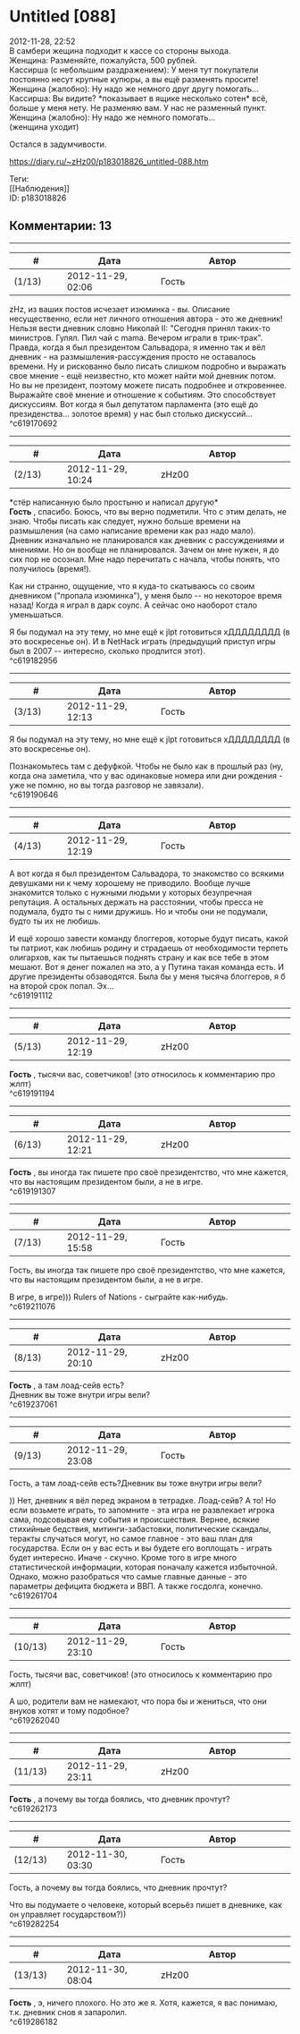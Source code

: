 Untitled [088]
==============

  
2012-11-28, 22:52  
 В самбери жещина подходит к кассе со стороны выхода.   
 Женщина: Разменяйте, пожалуйста, 500 рублей.   
 Кассирша (с небольшим раздражением): У меня тут покупатели постоянно несут крупные купюры, а вы ещё разменять просите!   
 Женщина (жалобно): Ну надо же немного друг другу помогать...   
 Кассирша: Вы видите? \*показывает в ящике несколько сотен\* всё, больше у меня нету. Не разменяю вам. У нас не разменный пункт.   
 Женщина (жалобно): Ну надо же немного помогать...   
 (женщина уходит)   
   
 Остался в задумчивости.   
  
<https://diary.ru/~zHz00/p183018826_untitled-088.htm>  
  
Теги:  
[[Наблюдения]]  
ID: p183018826  


Комментарии: 13
---------------

  


---



|         #         |              Дата              |                     Автор                     |           ID           |
| --- | --- | --- | --- |
| (1/13) | 2012-11-29, 02:06 | Гость | c619170692 |

  
 zHz, из ваших постов исчезает изюминка - вы. Описание несущественно, если нет личного отношения автора - это же дневник! Нельзя вести дневник словно Николай II: "Сегодня принял таких-то министров. Гулял. Пил чай с mama. Вечером играли в трик-трак".   
 Правда, когда я был президентом Сальвадора, я именно так и вёл дневник - на размышления-рассуждения просто не оставалось времени. Ну и рискованно было писать слишком подробно и выражать свое мнение - ещё неизвестно, кто может найти мой дневник потом.   
 Но вы не президент, поэтому можете писать подробнее и откровеннее. Выражайте своё мнение и отношение к событиям. Это способствует дискуссиям. Вот когда я был депутатом парламента (это ещё до президенства... золотое время) у нас был столько дискуссий...   
 ^c619170692

---



|         #         |              Дата              |                     Автор                     |           ID           |
| --- | --- | --- | --- |
| (2/13) | 2012-11-29, 10:24 | zHz00 | c619182956 |

  
 \*стёр написанную было простыню и написал другую\*   
  **Гость**  , спасибо. Боюсь, что вы верно подметили. Что с этим делать, не знаю. Чтобы писать как следует, нужно больше времени на размышления (на само написание времени как раз надо мало). Дневник изначально не планировался как дневник с рассуждениями и мнениями. Но он вообще не планировался. Зачем он мне нужен, я до сих пор не осознал. Мне надо перечитать с начала, чтобы понять, что получилось (время!).   
   
 Как ни странно, ощущение, что я куда-то скатываюсь со своим дневником ("пропала изюминка"), у меня было -- но некоторое время назад! Когда я играл в дарк соулс. А сейчас оно наоборот стало уменьшаться.   
   
 Я бы подумал на эту тему, но мне ещё к jlpt готовиться хДДДДДДДД (в это воскресенье он). И в NetHack играть (предыдущий приступ игры был в 2007 -- интересно, сколько продлится этот).   
 ^c619182956

---



|         #         |              Дата              |                     Автор                     |           ID           |
| --- | --- | --- | --- |
| (3/13) | 2012-11-29, 12:13 | Гость | c619190646 |

  
  Я бы подумал на эту тему, но мне ещё к jlpt готовиться хДДДДДДДД (в это воскресенье он).    
   
 Познакомьтесь там с дефуфкой. Чтобы не было как в прошлый раз (ну, когда она заметила, что у вас одинаковые номера или дни рождения - уже не помню, но вы тогда разговор не завязали).   
 ^c619190646

---



|         #         |              Дата              |                     Автор                     |           ID           |
| --- | --- | --- | --- |
| (4/13) | 2012-11-29, 12:19 | Гость | c619191112 |

  
 А вот когда я был президентом Сальвадора, то знакомство со всякими девушками ни к чему хорошему не приводило. Вообще лучше знакомится только с нужными людьми у которых безупречная репутация. А остальных держать на расстоянии, чтобы пресса не подумала, будто ты с ними дружишь. Но и чтобы они не подумали, будто ты их не любишь.   
   
 И ещё хорошо завести команду блоггеров, которые будут писать, какой ты патриот, как любишь родину и страдаешь от необходимости терпеть олигархов, как ты пытаешься поднять страну и как все тебе в этом мешают. Вот я денег пожалел на это, а у Путина такая команда есть. И другие президенты обзаводятся. Была бы у меня тысяча блоггеров, я б на второй срок попал. Эх...   
 ^c619191112

---



|         #         |              Дата              |                     Автор                     |           ID           |
| --- | --- | --- | --- |
| (5/13) | 2012-11-29, 12:19 | zHz00 | c619191194 |

  
  **Гость**  , тысячи вас, советчиков! (это относилось к комментарию про жлпт)   
 ^c619191194

---



|         #         |              Дата              |                     Автор                     |           ID           |
| --- | --- | --- | --- |
| (6/13) | 2012-11-29, 12:21 | zHz00 | c619191307 |

  
  **Гость**  , вы иногда так пишете про своё президентство, что мне кажется, что вы настоящим президентом были, а не в игре.   
 ^c619191307

---



|         #         |              Дата              |                     Автор                     |           ID           |
| --- | --- | --- | --- |
| (7/13) | 2012-11-29, 15:58 | Гость | c619211076 |

  
  Гость, вы иногда так пишете про своё президентство, что мне кажется, что вы настоящим президентом были, а не в игре.    
   
 В игре, в игре))) Rulers of Nations - сыграйте как-нибудь.   
 ^c619211076

---



|         #         |              Дата              |                     Автор                     |           ID           |
| --- | --- | --- | --- |
| (8/13) | 2012-11-29, 20:10 | zHz00 | c619237061 |

  
  **Гость**  , а там лоад-сейв есть?   
 Дневник вы тоже внутри игры вели?   
 ^c619237061

---



|         #         |              Дата              |                     Автор                     |           ID           |
| --- | --- | --- | --- |
| (9/13) | 2012-11-29, 23:08 | Гость | c619261704 |

  
  Гость, а там лоад-сейв есть?Дневник вы тоже внутри игры вели?    
   
 )) Нет, дневник я вёл перед экраном в тетрадке. Лоад-сейв? А то! Но если возьмете играть, то запомните - эта игра не развлекает игрока сама, подсовывая ему события и происшествия. Вернее, всякие стихийные бедствия, митинги-забастовки, политические скандалы, теракты случаться могут, но самое главное - это ваш план для государства. Если он у вас есть и вы будете его воплощать - играть будет интересно. Иначе - скучно. Кроме того в игре много статистической информации, которая поначалу кажется избыточной. Однако, можно разобраться что самые главные данные - это параметры дефицита бюджета и ВВП. А также госдолга, конечно.   
 ^c619261704

---



|         #         |              Дата              |                     Автор                     |           ID           |
| --- | --- | --- | --- |
| (10/13) | 2012-11-29, 23:10 | Гость | c619262040 |

  
  Гость, тысячи вас, советчиков! (это относилось к комментарию про жлпт)    
   
 А шо, родители вам не намекают, что пора бы и жениться, что они внуков хотят и тому подобное?   
 ^c619262040

---



|         #         |              Дата              |                     Автор                     |           ID           |
| --- | --- | --- | --- |
| (11/13) | 2012-11-29, 23:11 | zHz00 | c619262173 |

  
  **Гость**  , а почему вы тогда боялись, что дневник прочтут?   
 ^c619262173

---



|         #         |              Дата              |                     Автор                     |           ID           |
| --- | --- | --- | --- |
| (12/13) | 2012-11-30, 03:30 | Гость | c619282254 |

  
  Гость, а почему вы тогда боялись, что дневник прочтут?    
   
 Что вы подумаете о человеке, который всерьёз пишет в дневнике, как он управляет государством?))   
 ^c619282254

---



|         #         |              Дата              |                     Автор                     |           ID           |
| --- | --- | --- | --- |
| (13/13) | 2012-11-30, 08:04 | zHz00 | c619286182 |

  
  **Гость**  , э, ничего плохого. Но это же я. Хотя, кажется, я вас понимаю, т.к. дневник снов я запаролил.   
 ^c619286182